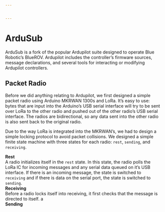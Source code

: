 ```yaml
---


---
```


<h1 id="ardusub">ArduSub</h1>
<p>ArduSub is a fork of the popular Ardupilot suite designed to operate Blue Robotic’s BlueROV. Ardupilot includes the controller’s firmware sources, message declarations, and several tools for interacting or modifying Ardupilot controllers.</p>
<h2 id="packet-radio">Packet Radio</h2>
<p>Before we did anything relating to Ardupilot, we first designed a simple packet radio using Arduino MKRWAN 1300s and LoRa. It’s easy to use: bytes that are input into the Arduino’s USB serial interface will try to be sent over LoRa to the other radio and pushed out of the other radio’s USB serial interface. The radios are bidirectional, so any data sent into the other radio is also sent back to the original radio.</p>
<p>Due to the way LoRa is integrated into the MKRWAN’s, we had to design a simple locking protocol to avoid packet collisions. We designed a simple finite state machine with three states for each radio: <code>rest</code>, <code>sending</code>, and <code>receiving</code>.</p>
<p><strong>Rest</strong><br>
A radio initializes itself in the <code>rest</code> state. In this state, the radio polls the LoRa IC for incoming messages and any serial data queued on it’s USB interface. If there is an incoming message, the state is switched to <code>receiving</code> and if there is data on the serial port, the state is switched to <code>sending</code>.<br>
<strong>Receiving</strong><br>
Before a radio locks itself into receiving, it first checks that the message is directed to itself. a<br>
<strong>Sending</strong></p>

